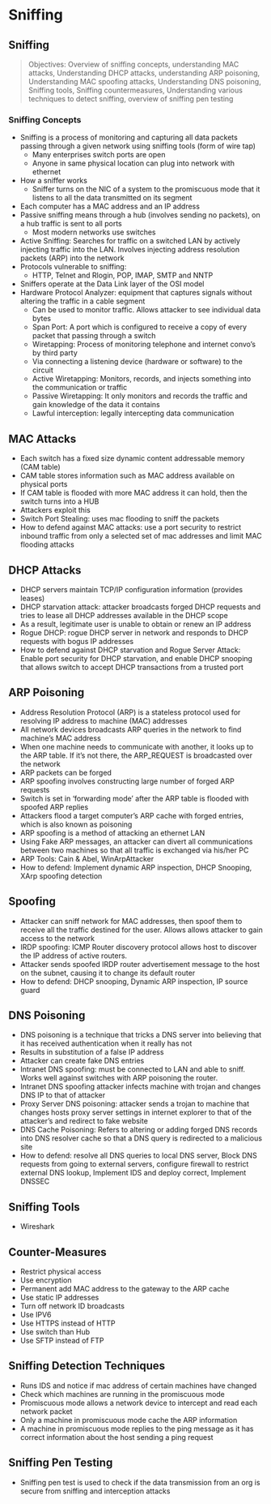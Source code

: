 # Sniffing

## Sniffing

> Objectives: Overview of sniffing concepts, understanding MAC attacks, Understanding DHCP attacks, understanding ARP poisoning, Understanding MAC spoofing attacks, Understanding DNS poisoning, Sniffing tools, Sniffing countermeasures, Understanding various techniques to detect sniffing, overview of sniffing pen testing

### Sniffing Concepts

* Sniffing is a process of monitoring and capturing all data packets passing through a given network using sniffing tools \(form of wire tap\)
  * Many enterprises switch ports are open 
  * Anyone in same physical location can plug into network with ethernet
* How a sniffer works
  * Sniffer turns on the NIC of a system to the promiscuous mode that it listens to all the data transmitted on its segment 
* Each computer has a MAC address and an IP address 
* Passive sniffing means through a hub \(involves sending no packets\), on a hub traffic is sent to all ports 
  * Most modern networks use switches
* Active Sniffing: Searches for traffic on a switched LAN by actively injecting traffic into the LAN. Involves injecting address resolution packets \(ARP\) into the network 
* Protocols vulnerable to sniffing:
  * HTTP, Telnet and Rlogin, POP, IMAP, SMTP and NNTP
* Sniffers operate at the Data Link layer of the OSI model   
* Hardware Protocol Analyzer: equipment that captures signals without altering the traffic in a cable segment 
  * Can be used to monitor traffic. Allows attacker to see individual data bytes
  * Span Port: A port which is configured to receive a copy of every packet that passing through a switch
  * Wiretapping: Process of monitoring telephone and internet convo’s by third party
  * Via connecting a listening device \(hardware or software\) to the circuit 
  * Active Wiretapping: Monitors, records, and injects something into the communication or traffic 
  * Passive Wiretapping:  It only monitors and records the traffic and gain knowledge of the data it contains 
  * Lawful interception: legally intercepting data communication

## MAC Attacks

* Each switch has a fixed size dynamic content addressable memory \(CAM table\)
* CAM table stores information such as MAC address available on physical ports 
* If CAM table is flooded with more MAC address it can hold, then the switch turns into a HUB
* Attackers exploit this 
* Switch Port Stealing: uses mac flooding to sniff the packets
* How to defend against MAC attacks: use a port security to restrict inbound traffic from only a selected set of mac addresses and limit MAC flooding attacks

## DHCP Attacks

* DHCP servers maintain TCP/IP configuration information \(provides leases\)
* DHCP starvation attack: attacker broadcasts forged DHCP requests and tries to lease all DHCP addresses available in the DHCP scope
* As a result, legitimate user is unable to obtain or renew an IP address
* Rogue DHCP: rogue DHCP server in network and responds to DHCP requests with bogus IP addresses 
* How to defend against DHCP starvation and Rogue Server Attack: Enable port security for DHCP starvation, and enable DHCP snooping that allows switch to accept DHCP transactions from a trusted port

## ARP Poisoning

* Address Resolution Protocol \(ARP\) is a stateless protocol used for resolving IP address to machine \(MAC\) addresses 
* All network devices broadcasts ARP queries in the network to find machine’s MAC address
* When one machine needs to communicate with another, it looks up to the ARP table. If it’s not there, the ARP\_REQUEST is broadcasted over the network 
* ARP packets can be forged 
* ARP spoofing involves constructing large number of forged ARP requests 
* Switch is set in ‘forwarding mode’ after the ARP table is flooded with spoofed ARP replies 
* Attackers flood a target computer’s ARP cache with forged entries, which is also known as poisoning 
* ARP spoofing is a method of attacking an ethernet LAN
* Using Fake ARP messages, an attacker can divert all communications between two machines so that all traffic is exchanged via his/her PC
* ARP Tools: Cain & Abel, WinArpAttacker
* How to defend: Implement dynamic ARP inspection, DHCP Snooping, XArp spoofing detection

## Spoofing

* Attacker can sniff network for MAC addresses, then spoof them to receive all the traffic destined for the user. Allows allows attacker to gain access to the network 
* IRDP spoofing: ICMP Router discovery protocol allows host to discover the IP address of active routers. 
* Attacker sends spoofed IRDP router advertisement message to the host on the subnet, causing it to change its default router 
* How to defend: DHCP snooping, Dynamic ARP inspection, IP source guard

## DNS Poisoning

* DNS poisoning is a technique that tricks a DNS server into believing that it has received authentication when it really has not 
* Results in substitution of a false IP address 
* Attacker can create fake DNS entries 
* Intranet DNS spoofing: must be connected to LAN and able to sniff. Works well against switches with ARP poisoning the router. 
* Intranet DNS spoofing attacker infects machine with trojan and changes DNS IP to that of attacker
* Proxy Server DNS poisoning: attacker sends a trojan to machine that changes hosts proxy server settings in internet explorer to that of the attacker’s and redirect to fake website 
* DNS Cache Poisoning: Refers to altering or adding forged DNS records into DNS resolver cache so that a DNS query is redirected to a malicious site
* How to defend: resolve all DNS queries to local DNS server, Block DNS requests from going to external servers, configure firewall to restrict external DNS lookup, Implement IDS and deploy correct, Implement DNSSEC

## Sniffing Tools

* Wireshark

## Counter-Measures

* Restrict physical access
* Use encryption 
* Permanent add MAC address to the gateway to the ARP cache
* Use static IP addresses
* Turn off network ID broadcasts
* Use IPV6 
* Use HTTPS instead of HTTP
* Use switch than Hub 
* Use SFTP instead of FTP

## Sniffing Detection Techniques

* Runs IDS and notice if mac address of certain machines have changed
* Check which machines are running in the promiscuous mode 
* Promiscuous mode allows a network device to intercept and read each network packet
* Only a machine in promiscuous mode cache the ARP information 
* A machine in promiscuous mode replies to the ping message as it has correct information about the host sending a ping request 

## Sniffing Pen Testing

* Sniffing pen test is used to check if the data transmission from an org is secure from sniffing and interception attacks  

